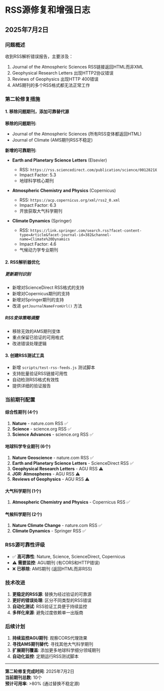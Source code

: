 # RSS源修复和增强日志
## 2025年7月2日

### 问题概述
收到RSS解析错误报告，主要涉及：
1. Journal of the Atmospheric Sciences RSS链接返回HTML而非XML
2. Geophysical Research Letters 出现HTTP2协议错误
3. Reviews of Geophysics 出现HTTP 400错误
4. AMS期刊的多个RSS格式都无法正常工作

### 第二轮修复措施

#### 1. 移除问题期刊，添加可靠替代源

**移除的问题期刊:**
- Journal of the Atmospheric Sciences (所有RSS变体都返回HTML)
- Journal of Climate (AMS期刊RSS不稳定)

**新增的可靠期刊:**
- **Earth and Planetary Science Letters** (Elsevier)
  - RSS: `https://rss.sciencedirect.com/publication/science/0012821X`
  - Impact Factor: 5.3
  - 地球科学核心期刊
  
- **Atmospheric Chemistry and Physics** (Copernicus)
  - RSS: `https://acp.copernicus.org/xml/rss2_0.xml`
  - Impact Factor: 6.3
  - 开放获取大气科学期刊
  
- **Climate Dynamics** (Springer)
  - RSS: `https://link.springer.com/search.rss?facet-content-type=Article&facet-journal-id=382&channel-name=Climate%20Dynamics`
  - Impact Factor: 4.6
  - 气候动力学专业期刊

#### 2. RSS解析器优化

##### 更新期刊识别
- 新增对ScienceDirect RSS格式的支持
- 新增对Copernicus期刊的支持  
- 新增对Springer期刊的支持
- 改进 `getJournalNameFromUrl()` 方法

##### RSS变体策略调整
- 移除无效的AMS期刊变体
- 重点保留已验证的可用格式
- 改进错误处理逻辑

#### 3. 创建RSS测试工具
- 新增 `scripts/test-rss-feeds.js` 测试脚本
- 支持批量验证RSS链接可用性
- 自动检测RSS格式有效性
- 提供详细的验证报告

### 当前期刊配置

#### 综合性期刊 (4个)
1. **Nature** - nature.com RSS ✅
2. **Science** - science.org RSS ✅  
3. **Science Advances** - science.org RSS ✅

#### 地球科学专业期刊 (6个)
1. **Nature Geoscience** - nature.com RSS ✅
2. **Earth and Planetary Science Letters** - ScienceDirect RSS ✅
3. **Geophysical Research Letters** - AGU RSS ⚠️
4. **JGR: Atmospheres** - AGU RSS ⚠️
5. **Reviews of Geophysics** - AGU RSS ⚠️

#### 大气科学期刊 (1个)
1. **Atmospheric Chemistry and Physics** - Copernicus RSS ✅

#### 气候科学期刊 (2个)
1. **Nature Climate Change** - nature.com RSS ✅
2. **Climate Dynamics** - Springer RSS ✅

### RSS源可靠性评级
- ✅ **高可靠性**: Nature, Science, ScienceDirect, Copernicus
- ⚠️ **需要监控**: AGU期刊 (有CORS和HTTP错误)
- ❌ **已移除**: AMS期刊 (返回HTML而非RSS)

### 技术改进
1. **更稳定的RSS源**: 替换为经过验证的可靠源
2. **更好的错误处理**: 区分不同类型的RSS错误
3. **自动化测试**: RSS验证工具便于持续监控
4. **多样化来源**: 避免过度依赖单一出版商

### 后续计划
1. **持续监控AGU期刊**: 观察CORS代理效果
2. **寻找AMS期刊替代**: 寻找其他大气科学期刊
3. **扩展期刊覆盖**: 添加更多地球科学细分领域期刊
4. **自动化监控**: 定期运行RSS测试脚本

---
**第二轮修复完成时间**: 2025年7月2日  
**当前期刊总数**: 10个  
**预计可用率**: >80% (通过替换不稳定源)
